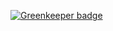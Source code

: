 

[![Greenkeeper badge](https://badges.greenkeeper.io/FinalDes/webPack-training.svg)](https://greenkeeper.io/)
